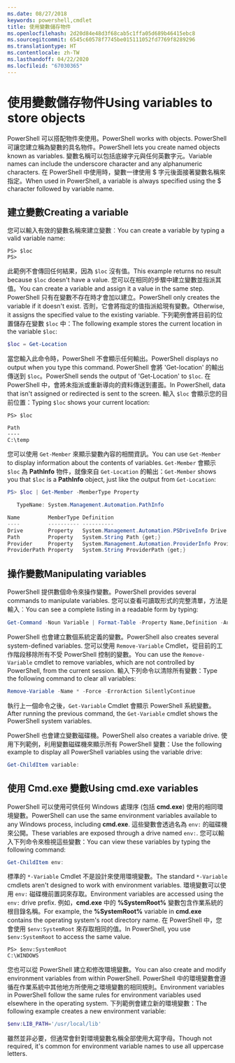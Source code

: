 ```yaml
---
ms.date: 08/27/2018
keywords: powershell,cmdlet
title: 使用變數儲存物件
ms.openlocfilehash: 2d20d84e48d3f68cab5c1ffa05d689b46415ebc8
ms.sourcegitcommit: 6545c60578f7745be015111052fd7769f8289296
ms.translationtype: HT
ms.contentlocale: zh-TW
ms.lasthandoff: 04/22/2020
ms.locfileid: "67030365"
---
```

# <a name="using-variables-to-store-objects"></a><span data-ttu-id="7fb22-103">使用變數儲存物件</span><span class="sxs-lookup"><span data-stu-id="7fb22-103">Using variables to store objects</span></span>

<span data-ttu-id="7fb22-104">PowerShell 可以搭配物件來使用。</span><span class="sxs-lookup"><span data-stu-id="7fb22-104">PowerShell works with objects.</span></span> <span data-ttu-id="7fb22-105">PowerShell 可讓您建立稱為變數的具名物件。</span><span class="sxs-lookup"><span data-stu-id="7fb22-105">PowerShell lets you create named objects known as variables.</span></span>
<span data-ttu-id="7fb22-106">變數名稱可以包括底線字元與任何英數字元。</span><span class="sxs-lookup"><span data-stu-id="7fb22-106">Variable names can include the underscore character and any alphanumeric characters.</span></span> <span data-ttu-id="7fb22-107">在 PowerShell 中使用時，變數一律使用 \$ 字元後面接著變數名稱來指定。</span><span class="sxs-lookup"><span data-stu-id="7fb22-107">When used in PowerShell, a variable is always specified using the \$ character followed by variable name.</span></span>

## <a name="creating-a-variable"></a><span data-ttu-id="7fb22-108">建立變數</span><span class="sxs-lookup"><span data-stu-id="7fb22-108">Creating a variable</span></span>

<span data-ttu-id="7fb22-109">您可以輸入有效的變數名稱來建立變數︰</span><span class="sxs-lookup"><span data-stu-id="7fb22-109">You can create a variable by typing a valid variable name:</span></span>

```
PS> $loc
PS>
```

<span data-ttu-id="7fb22-110">此範例不會傳回任何結果，因為 `$loc` 沒有值。</span><span class="sxs-lookup"><span data-stu-id="7fb22-110">This example returns no result because `$loc` doesn't have a value.</span></span> <span data-ttu-id="7fb22-111">您可以在相同的步驟中建立變數並指派其值。</span><span class="sxs-lookup"><span data-stu-id="7fb22-111">You can create a variable and assign it a value in the same step.</span></span> <span data-ttu-id="7fb22-112">PowerShell 只有在變數不存在時才會加以建立。</span><span class="sxs-lookup"><span data-stu-id="7fb22-112">PowerShell only creates the variable if it doesn't exist.</span></span>
<span data-ttu-id="7fb22-113">否則，它會將指定的值指派給現有變數。</span><span class="sxs-lookup"><span data-stu-id="7fb22-113">Otherwise, it assigns the specified value to the existing variable.</span></span> <span data-ttu-id="7fb22-114">下列範例會將目前的位置儲存在變數 `$loc` 中：</span><span class="sxs-lookup"><span data-stu-id="7fb22-114">The following example stores the current location in the variable `$loc`:</span></span>

```powershell
$loc = Get-Location
```

<span data-ttu-id="7fb22-115">當您輸入此命令時，PowerShell 不會顯示任何輸出。</span><span class="sxs-lookup"><span data-stu-id="7fb22-115">PowerShell displays no output when you type this command.</span></span> <span data-ttu-id="7fb22-116">PowerShell 會將 'Get-location' 的輸出傳送到 `$loc`。</span><span class="sxs-lookup"><span data-stu-id="7fb22-116">PowerShell sends the output of 'Get-Location' to `$loc`.</span></span> <span data-ttu-id="7fb22-117">在 PowerShell 中，會將未指派或重新導向的資料傳送到畫面。</span><span class="sxs-lookup"><span data-stu-id="7fb22-117">In PowerShell, data that isn't assigned or redirected is sent to the screen.</span></span> <span data-ttu-id="7fb22-118">輸入 `$loc` 會顯示您的目前位置：</span><span class="sxs-lookup"><span data-stu-id="7fb22-118">Typing `$loc` shows your current location:</span></span>

```
PS> $loc

Path
----
C:\temp
```

<span data-ttu-id="7fb22-119">您可以使用 `Get-Member` 來顯示變數內容的相關資訊。</span><span class="sxs-lookup"><span data-stu-id="7fb22-119">You can use `Get-Member` to display information about the contents of variables.</span></span> <span data-ttu-id="7fb22-120">`Get-Member` 會顯示 `$loc` 為 **PathInfo** 物件，就像來自 `Get-Location` 的輸出：</span><span class="sxs-lookup"><span data-stu-id="7fb22-120">`Get-Member` shows you that `$loc` is a **PathInfo** object, just like the output from `Get-Location`:</span></span>

```powershell
PS> $loc | Get-Member -MemberType Property

   TypeName: System.Management.Automation.PathInfo

Name         MemberType Definition
----         ---------- ----------
Drive        Property   System.Management.Automation.PSDriveInfo Drive {get;}
Path         Property   System.String Path {get;}
Provider     Property   System.Management.Automation.ProviderInfo Provider {...
ProviderPath Property   System.String ProviderPath {get;}
```

## <a name="manipulating-variables"></a><span data-ttu-id="7fb22-121">操作變數</span><span class="sxs-lookup"><span data-stu-id="7fb22-121">Manipulating variables</span></span>

<span data-ttu-id="7fb22-122">PowerShell 提供數個命令來操作變數。</span><span class="sxs-lookup"><span data-stu-id="7fb22-122">PowerShell provides several commands to manipulate variables.</span></span> <span data-ttu-id="7fb22-123">您可以查看可讀取形式的完整清單，方法是輸入︰</span><span class="sxs-lookup"><span data-stu-id="7fb22-123">You can see a complete listing in a readable form by typing:</span></span>

```powershell
Get-Command -Noun Variable | Format-Table -Property Name,Definition -AutoSize -Wrap
```

<span data-ttu-id="7fb22-124">PowerShell 也會建立數個系統定義的變數。</span><span class="sxs-lookup"><span data-stu-id="7fb22-124">PowerShell also creates several system-defined variables.</span></span> <span data-ttu-id="7fb22-125">您可以使用 `Remove-Variable` Cmdlet，從目前的工作階段移除所有不受 PowerShell 控制的變數。</span><span class="sxs-lookup"><span data-stu-id="7fb22-125">You can use the `Remove-Variable` cmdlet to remove variables, which are not controlled by PowerShell, from the current session.</span></span> <span data-ttu-id="7fb22-126">輸入下列命令以清除所有變數：</span><span class="sxs-lookup"><span data-stu-id="7fb22-126">Type the following command to clear all variables:</span></span>

```powershell
Remove-Variable -Name * -Force -ErrorAction SilentlyContinue
```

<span data-ttu-id="7fb22-127">執行上一個命令之後，`Get-Variable` Cmdlet 會顯示 PowerShell 系統變數。</span><span class="sxs-lookup"><span data-stu-id="7fb22-127">After running the previous command, the `Get-Variable` cmdlet shows the PowerShell system variables.</span></span>

<span data-ttu-id="7fb22-128">PowerShell 也會建立變數磁碟機。</span><span class="sxs-lookup"><span data-stu-id="7fb22-128">PowerShell also creates a variable drive.</span></span> <span data-ttu-id="7fb22-129">使用下列範例，利用變數磁碟機來顯示所有 PowerShell 變數：</span><span class="sxs-lookup"><span data-stu-id="7fb22-129">Use the following example to display all PowerShell variables using the variable drive:</span></span>

```powershell
Get-ChildItem variable:
```

## <a name="using-cmdexe-variables"></a><span data-ttu-id="7fb22-130">使用 Cmd.exe 變數</span><span class="sxs-lookup"><span data-stu-id="7fb22-130">Using cmd.exe variables</span></span>

<span data-ttu-id="7fb22-131">PowerShell 可以使用可供任何 Windows 處理序 (包括 **cmd.exe**) 使用的相同環境變數。</span><span class="sxs-lookup"><span data-stu-id="7fb22-131">PowerShell can use the same environment variables available to any Windows process, including **cmd.exe**.</span></span> <span data-ttu-id="7fb22-132">這些變數會透過名為 `env:` 的磁碟機來公開。</span><span class="sxs-lookup"><span data-stu-id="7fb22-132">These variables are exposed through a drive named `env:`.</span></span> <span data-ttu-id="7fb22-133">您可以輸入下列命令來檢視這些變數：</span><span class="sxs-lookup"><span data-stu-id="7fb22-133">You can view these variables by typing the following command:</span></span>

```powershell
Get-ChildItem env:
```

<span data-ttu-id="7fb22-134">標準的 `*-Variable` Cmdlet 不是設計來使用環境變數。</span><span class="sxs-lookup"><span data-stu-id="7fb22-134">The standard `*-Variable` cmdlets aren't designed to work with environment variables.</span></span> <span data-ttu-id="7fb22-135">環境變數可以使用 `env:` 磁碟機前置詞來存取。</span><span class="sxs-lookup"><span data-stu-id="7fb22-135">Environment variables are accessed using the `env:` drive prefix.</span></span> <span data-ttu-id="7fb22-136">例如，**cmd.exe** 中的 **%SystemRoot%** 變數包含作業系統的根目錄名稱。</span><span class="sxs-lookup"><span data-stu-id="7fb22-136">For example, the **%SystemRoot%** variable in **cmd.exe** contains the operating system's root directory name.</span></span> <span data-ttu-id="7fb22-137">在 PowerShell 中，您會使用 `$env:SystemRoot` 來存取相同的值。</span><span class="sxs-lookup"><span data-stu-id="7fb22-137">In PowerShell, you use `$env:SystemRoot` to access the same value.</span></span>

```
PS> $env:SystemRoot
C:\WINDOWS
```

<span data-ttu-id="7fb22-138">您也可以從 PowerShell 建立和修改環境變數。</span><span class="sxs-lookup"><span data-stu-id="7fb22-138">You can also create and modify environment variables from within PowerShell.</span></span> <span data-ttu-id="7fb22-139">PowerShell 中的環境變數會遵循在作業系統中其他地方所使用之環境變數的相同規則。</span><span class="sxs-lookup"><span data-stu-id="7fb22-139">Environment variables in PowerShell follow the same rules for environment variables used elsewhere in the operating system.</span></span> <span data-ttu-id="7fb22-140">下列範例會建立新的環境變數：</span><span class="sxs-lookup"><span data-stu-id="7fb22-140">The following example creates a new environment variable:</span></span>

```powershell
$env:LIB_PATH='/usr/local/lib'
```

<span data-ttu-id="7fb22-141">雖然並非必要，但通常會針對環境變數名稱全部使用大寫字母。</span><span class="sxs-lookup"><span data-stu-id="7fb22-141">Though not required, it's common for environment variable names to use all uppercase letters.</span></span>
